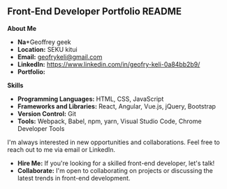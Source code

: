 ## **Front-End Developer Portfolio README**

**About Me**

* **Na***Geoffrey geek
* **Location:** SEKU kitui 
* **Email:** geofrykeli@gmail.com
* **LinkedIn:** https://www.linkedin.com/in/geofry-keli-0a84bb2b9/
* **Portfolio:** 

**Skills**

* **Programming Languages:** HTML, CSS, JavaScript
* **Frameworks and Libraries:** React, Angular, Vue.js, jQuery, Bootstrap
* **Version Control:** Git
* **Tools:** Webpack, Babel, npm, yarn, Visual Studio Code, Chrome Developer Tools



I'm always interested in new opportunities and collaborations. Feel free to reach out to me via email or LinkedIn.


* **Hire Me:** If you're looking for a skilled front-end developer, let's talk!
* **Collaborate:** I'm open to collaborating on projects or discussing the latest trends in front-end development.


